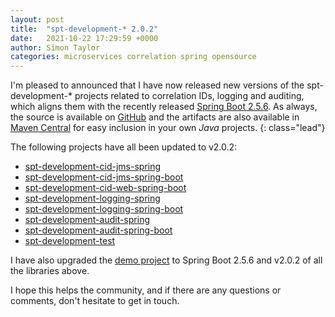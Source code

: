 ```yaml
---
layout: post
title:  "spt-development-* 2.0.2"
date:   2021-10-22 17:29:59 +0000
author: Simon Taylor
categories: microservices correlation spring opensource
---
```

I'm pleased to announced that I have now released new versions of the spt-development-* projects related to correlation IDs, logging and auditing, 
which aligns them with the recently released [Spring Boot 2.5.6](https://spring.io/blog/2021/10/21/spring-boot-2-5-6-is-now-available). As always, 
the source is available on [GitHub](https://github.com/spt-development) and the artifacts are also available in 
[Maven Central](https://mvnrepository.com/artifact/com.spt-development) for easy inclusion in your own <em>Java</em> projects.
{: class="lead"}

The following projects have all been updated to v2.0.2:

* [spt-development-cid-jms-spring](https://github.com/spt-development/spt-development-cid-jms-spring)
* [spt-development-cid-jms-spring-boot](https://github.com/spt-development/spt-development-cid-jms-spring-boot)
* [spt-development-cid-web-spring-boot](https://github.com/spt-development/spt-development-cid-web-spring-boot)
* [spt-development-logging-spring](https://github.com/spt-development/spt-development-logging-spring)
* [spt-development-logging-spring-boot](https://github.com/spt-development/spt-development-logging-spring-boot)
* [spt-development-audit-spring](https://github.com/spt-development/spt-development-audit-spring)
* [spt-development-audit-spring-boot](https://github.com/spt-development/spt-development-audit-spring-boot)
* [spt-development-test](https://github.com/spt-development/spt-development-test)

I have also upgraded the [demo project](https://github.com/spt-development/spt-development-demo) to Spring Boot 2.5.6 and v2.0.2 of all the libraries above.

I hope this helps the community, and if there are any questions or comments, don't hesitate to get in touch.
